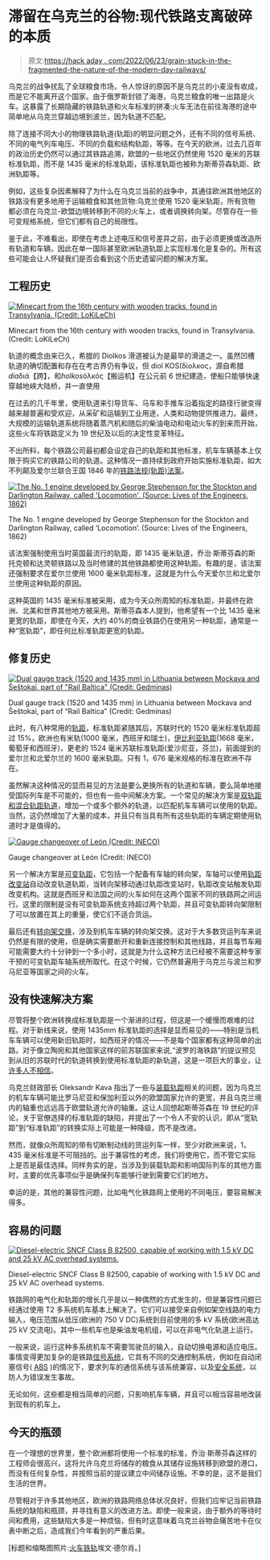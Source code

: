 # 滞留在乌克兰的谷物:现代铁路支离破碎的本质

> 原文:[https://hack aday . com/2022/06/23/grain-stuck-in-the-fragmented-the-nature-of-the-modern-day-railways/](https://hackaday.com/2022/06/23/grain-stuck-in-the-ukraine-the-fragmented-nature-of-modern-day-railways/)

乌克兰的战争扰乱了全球粮食市场，令人惊讶的原因不是乌克兰的小麦没有收成，而是它不能离开这个国家。由于俄罗斯封锁了海港，乌克兰粮食的唯一出路是火车。这暴露了长期隐藏的铁路轨道和火车标准的拼凑:火车无法在前往海港的途中简单地从乌克兰穿越边境到波兰，因为轨道不匹配。

除了连接不同大小的物理铁路轨道(轨距)的明显问题之外，还有不同的信号系统、不同的电气列车电压、不同的负载和结构轨距，等等。在今天的欧洲，过去几百年的政治历史仍然可以通过其铁路追溯，欧盟的一些地区仍然使用 1520 毫米的苏联标准轨距，而不是 1435 毫米的标准轨距，该标准轨距也被称为斯蒂芬森轨距、欧洲轨距等。

例如，这些复杂因素解释了为什么在乌克兰当前的战争中，其通往欧洲其他地区的铁路没有更多地用于运输粮食和其他货物:乌克兰使用 1520 毫米轨距，所有货物都必须在乌克兰-欧盟边境转移到不同的火车上，或者调换转向架。尽管存在一些可变规格系统，但它们都有自己的局限性。

鉴于此，不难看出，即使在考虑上述电压和信号差异之前，由于必须更换或改造所有轨道和车辆，因此在单一国际甚至欧洲轨道轨距上实现标准化是复杂的。所有这些可能会让人怀疑我们是否会看到这个历史遗留问题的解决方案。

## 工程历史

[![Minecart from the 16th century with wooden tracks, found in Transylvania. (Credit: LoKiLeCh)](../Images/a892781b0b11ed50b24dcac7cdba8f06.png)](https://hackaday.com/wp-content/uploads/2022/06/Berlin_Technikmuseum_Holzbahn.jpg)

Minecart from the 16th century with wooden tracks, found in Transylvania. (Credit: LoKiLeCh)

轨道的概念由来已久，希腊的 Diolkos 滑道被认为是最早的滑道之一。虽然凹槽轨道的确切配置和存在在考古界仍有争议，但 diol KOS(δίολκος，源自希腊*dia*διά【跨】，和*holkos*ὁλκός【搬运机】在公元前 6 世纪建造，使船只能够快速穿越地峡大陆桥，并一直使用

在过去的几千年里，使用轨道来引导货车、马车和手推车沿着指定的路径行驶变得越来越普遍和受欢迎，从采矿和运输到工业用途，人类和动物提供推进力。最终，大规模的运输轨道系统将随着蒸汽机和随后的柴油电动和电动火车的到来而开始，这些火车将铁路定义为 19 世纪及以后的决定性变革特征。

不出所料，每个铁路公司最初都会设定自己的轨距和其他标准，机车车辆基本上仅限于购买它的铁路公司的轨道。这种情况一直持续到政府开始实施标准轨距，如大不列颠及爱尔兰联合王国 1846 年的[铁路法规(轨距)法案](https://en.wikipedia.org/wiki/Railway_Regulation_(Gauge)_Act_1846)。

[![The No. 1 engine developed by George Stephenson for the Stockton and Darlington Railway, called 'Locomotion'. (Source: Lives of the Engineers, 1862)](../Images/86186483843e2f998ec3a9a116e1d0c5.png)](https://hackaday.com/wp-content/uploads/2022/06/Stephenson-No.1-engine.jpg)

The No. 1 engine developed by George Stephenson for the Stockton and Darlington Railway, called ‘Locomotion’. (Source: Lives of the Engineers, 1862)

该法案强制使用当时英国最流行的轨距，即 1435 毫米轨道，乔治·斯蒂芬森的斯托克顿和达灵顿铁路以及当时修建的其他铁路都使用这种轨距。有趣的是，该法案还强制要求在爱尔兰使用 1600 毫米轨距标准，这就是为什么今天爱尔兰和北爱尔兰使用这种轨距的原因。

这种英国的 1435 毫米标准被采用，成为今天众所周知的标准轨距，并最终在欧洲、北美和世界其他地方被采用。斯蒂芬森本人提到，他希望有一个比 1435 毫米更宽的轨距，即使在今天，大约 40%的商业铁路仍在使用另一种轨距，通常是一种“宽轨距”，即任何比标准轨距更宽的轨距。

## 修复历史

[![Dual gauge track (1520 and 1435 mm) in Lithuania between Mockava and Šeštokai, part of "Rail Baltica" (Credit: Gedminas)](../Images/d749c9491066048775edb33d9bcff9c7.png)](https://hackaday.com/wp-content/uploads/2022/06/Rail_Baltica_Lietuva.jpg)

Dual gauge track (1520 and 1435 mm) in Lithuania between Mockava and Šeštokai, part of “Rail Baltica” (Credit: Gedminas)

此时，有八种常用的[轨距](https://en.wikipedia.org/wiki/Track_gauge)，标准轨距紧随其后，苏联时代的 1520 毫米标准轨距超过 15%，欧洲也有米轨(1000 毫米，西班牙和瑞士)，[伊比利亚轨距](https://en.wikipedia.org/wiki/Iberian-gauge_railways)(1668 毫米，葡萄牙和西班牙)，更老的 1524 毫米苏联标准轨距(爱沙尼亚，芬兰)，前面提到的爱尔兰和北爱尔兰的 1600 毫米轨距。只有 1，676 毫米规格的标准在欧洲不存在。

虽然解决这种情况的显而易见的方法是要么更换所有的轨道和车辆，要么简单地接受国际列车是不可能的，但也有一些中间解决方案。一个常见的解决方案是[双轨距和混合轨距轨道](https://en.wikipedia.org/wiki/Dual_gauge)，增加一个或多个额外的轨道，以匹配机车车辆可以使用的轨距。当然，这仍然增加了大量的成本，并且只有当具有所有这些轨距的车辆定期使用轨道时才是值得的。

[![Gauge changeover of León (Credit: INECO)](../Images/fbe668a8889f81d3a4ea6844054fbb77.png)](https://hackaday.com/wp-content/uploads/2022/06/Gauge_changeover_of_Leon.jpg)

Gauge changeover at León (Credit: INECO)

另一个解决方案是[可变轨距](https://en.wikipedia.org/wiki/Variable_gauge)，它包括一个配备有车轴的转向架，车轴可以使用[轨距改变站](https://www.revistaitransporte.com/changing-gauge-without-missing-a-beat/)自动改变轨道轨距，当转向架移动通过轨距改变站时，轨距改变站触发轨距改变机构。这就是西班牙和法国之间的火车如何在这两个国家不同的铁路网之间运行。这里的限制是没有可变轨距系统支持超过两个轨距，并且可变轨距转向架限制了可以放置在其上的重量，使它们不适合货运。

最后还有[转向架交换](https://en.wikipedia.org/wiki/Bogie_exchange)，涉及到机车车辆的转向架交换。这对于大多数货运列车来说仍然是有限的使用，但是确实需要断开和重新连接控制和其他线路，并且每节车厢可能需要大约十分钟到一个多小时，这就是为什么这种方法已经被不需要这种专家干预的可变轨距车轴系统所取代。在这个时候，它仍然普遍用于乌克兰与波兰和罗马尼亚等国家之间的火车。

## 没有快速解决方案

尽管将整个欧洲转换成标准轨距是一个渐进的过程，但这是一个缓慢而艰难的过程。对于新线来说，使用 1435mm 标准轨距的选择是显而易见的——特别是当机车车辆可以使用新旧轨距时，如西班牙的情况——不是每个国家都有这种简单的出路。对于像立陶宛和其他国家这样的前苏联国家来说,“波罗的海铁路”的提议预见到从旧的苏联时代的轨道转换到使用标准轨距的新轨道，这是一项巨大的事业，让[许多人不相信](https://en.thepage.ua/economy/ukraines-switch-to-european-railway-gauge)。

乌克兰财政部长 Oleksandr Kava 指出了一些与[装载轨距](https://en.wikipedia.org/wiki/Loading_gauge)相关的问题，因为乌克兰的机车车辆可能比罗马尼亚和保加利亚以外的欧盟国家允许的更宽，并且乌克兰境内的轴重也远远高于欧盟轨道允许的轴重。这让人回想起斯蒂芬森在 19 世纪的评论，关于官僚选择的标准轨距的缺陷，并提出了一个令人不安的认识，即从“宽轨距”到“标准轨距”的转换实际上可能是一种降级，而不是改进。

然而，就像众所周知的带有切断制动线的货运列车一样，至少对欧洲来说，1，435 毫米标准是不可阻挡的。出于兼容性的考虑，我们将使用它，而不管它实际上是否是最佳选择。同样务实的是，当涉及到装载轨距和影响国际列车的其他方面时，主要的优先事项似乎是确保列车能够行驶到需要它们的地方。

幸运的是，其他的兼容性问题，比如电气化铁路网上使用的不同电压，要容易解决得多。

## 容易的问题

[![Diesel-electric SNCF Class B 82500, capable of working with 1.5 kV DC and 25 kV AC overhead systems.](../Images/9f0914d5890cc7f311fb8d8641c0b5ac.png)](https://hackaday.com/wp-content/uploads/2022/06/B82500_Provins5.jpg)

Diesel-electric SNCF Class B 82500, capable of working with 1.5 kV DC and 25 kV AC overhead systems.

铁路网的电气化和轨距的增长几乎是以一种偶然的方式发生的，但是兼容性问题已经通过使用 T2 多系统机车基本上解决了。它们可以接受来自例如架空线路的电力输入，电压范围从低压(欧洲的 750 V DC)系统到目前使用的多 kV 系统(欧洲高达 25 kV 交流电)。其中一些机车也是柴油发电机组，可以在非电气化轨道上运行。

一般来说，运行这种多系统机车不需要驾驶员的输入，自动切换电源和适应电压。事情变得更加复杂的是铁路[信号系统](https://en.wikipedia.org/wiki/Railway_signalling)，它具有不同的交通控制系统，例如在自动闭塞信号( [ABS](https://en.wikipedia.org/wiki/Automatic_block_signaling) )的情况下，要求列车的通信系统与该系统兼容，以及[安全系统](https://en.wikipedia.org/wiki/Train_protection_system)，以防人为错误发生事故。

无论如何，这些都是相当简单的问题，只影响机车车辆，并且可以相当容易地改装到现有的机车上。

## 今天的瓶颈

在一个理想的世界里，整个欧洲都将使用一个标准的标准，乔治·斯蒂芬森这样的工程师会很高兴，这将允许乌克兰将储存的粮食从其储存设施转移到欧盟的港口，而没有任何复杂性，并按照当前的提议建立中间储存设施。不幸的是，这不是我们生活的世界。

尽管相对于许多其他地区，欧洲的铁路网络总体状况良好，但我们应牢记当前铁路系统的缺陷和瓶颈，并寻找有意义的改进方法。即使一般来说，由于额外的等待时间和费用，这些缺陷大多是一种烦恼，但有时这意味着乌克兰谷物会痛苦地卡在仪表中断之后，造成我们今年看到的严重后果。

[标题和缩略图照片:[火车铁轨](https://www.flickr.com/photos/134253780@N03/18560823414)埃文·德尔肖。]